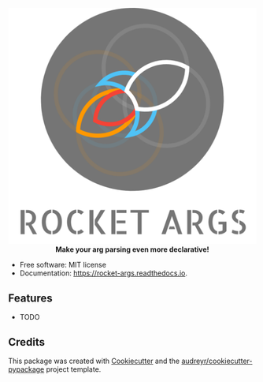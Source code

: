 <p align="center">
    <img src="docs/logo.png" alt="Logo">
    <b>Make your arg parsing even more declarative!</b>
</p>

* Free software: MIT license
* Documentation: https://rocket-args.readthedocs.io.

## Features

* TODO

## Credits

This package was created with [Cookiecutter](https://github.com/audreyr/cookiecutter) and the
[audreyr/cookiecutter-pypackage](https://github.com/audreyr/cookiecutter-pypackage) project template.

